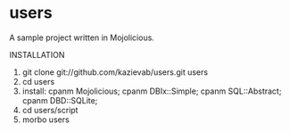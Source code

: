 # users
A sample project written in Mojolicious.

INSTALLATION

1. git clone git://github.com/kazievab/users.git users
2. cd users
3. install: 
      cpanm Mojolicious;
      cpanm DBIx::Simple;
      cpanm SQL::Abstract;
      cpanm DBD::SQLite;
4. cd users/script
5. morbo users
